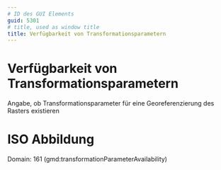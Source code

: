 ```yaml
---
# ID des GUI Elements
guid: 5301
# title, used as window title
title: Verfügbarkeit von Transformationsparametern
---
```


# Verfügbarkeit von Transformationsparametern

Angabe, ob Transformationsparameter für eine Georeferenzierung des Rasters existieren

# ISO Abbildung

Domain: 161 (gmd:transformationParameterAvailability)
